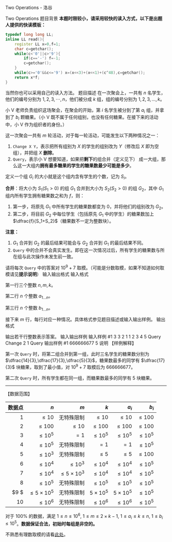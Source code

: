 



Two Operations - 洛谷














Two Operations
题目背景
**本题时限较小，请采用较快的读入方式，以下是出题人提供的快读模板：**

```cpp
typedef long long LL;
inline LL read(){
	register LL x=0,f=1;
	char c=getchar();
	while(c<'0'||c>'9'){
		if(c=='-') f=-1;
		c=getchar();
	}
	while(c>='0'&&c<='9') x=(x<<3)+(x<<1)+(c^48),c=getchar();
	return x*f;
}
```

当然你也可以采用自己的读入方法。
题目描述
在一次聚会上，一共有 $n$ 名学生，他们的编号分别为 $1,2,3,\cdots,n$，他们被分成 $k$ 组，组的编号分别为 $1,2,3,\ldots,k$。

小 V 老师负责组织这场聚会，在聚会的开始，第 $i$ 名学生被分到了第 $a_i$ 组，并拿到了 $b_i$ 颗糖果。（小 V 既不属于任何组别，也没有任何糖果。在接下来的活动中，小 V 作为组织者的身份。） 

这一次聚会一共有 $m$ 轮活动，对于每一轮活动，可能发生以下两种情况之一：

1.  `Change X Y`，表示把所有组别为 $X$ 的学生的组别改为 $Y$（修改后 $X$ 即为空组），并把组 $X$ **删除**。
2.  `Query`，表示小 V 想要知道，如果把**剩下**的组合并（定义见下） 成一大组，那么这一大组内**拥有最多糖果的学生的糖果数最少可能是多少**。

定义一个组 $G_i$ 的大小就是这个组内含有学生的个数，记为 $S_i$。

**合并**：将大小为 $S_1(S_1>0)$ 的组 $G_1$ 合并到大小为 $S_2(S_2>0)$ 的组 $G_2$，其中 $G_1$ 组内所有学生拥有糖果数之和为 $f$，则：

1. 第一步，将原先 $G_1$ 中所有学生的糖果数都变为 $0$，并将他们的组别改为 $G_2$。
2. 第二步，将目前 $G_2$ 中每位学生（包括原先 $G_1$ 中的学生）的糖果数加上 $\dfrac{f}{S_1+S_2}$（糖果数不一定为整数块）。

**注意：**

1. $G_1$ 合并到 $G_2$ 的最后结果可能会与 $G_2$ 合并到 $G_1$ 的最后结果不同。
2. `Query` 中的合并不会真实发生。即在这一次情况过后，所有学生的糖果数与所在组与此次操作未发生前一致。

请将每次 `Query` 中的答案对 $10^9+7$ 取模。（可能是分数取模，如果不知道如何取模请见**提示说明**）
输入输出格式
输入格式

第一行三个整数 $n,m,k$。

第二行 $n$ 个整数 $a_{1\ldots n}$。

第三行 $n$ 个整数 $b_{1\ldots n}$。

接下来 $m$ 行，每行对应一种情况。具体格式参见题目描述或输入输出样例。
输出格式

输出若干行整数表示答案。
输入输出样例
输入样例 #1
3 3 2
1 1 2
3 4 5
Query
Change 2 1
Query
输出样例 #1
666666677
5
说明
【样例解释】

第一次 `Query` 时，将第二组合并到第一组，此时三名学生的糖果数分别为 $\dfrac{14}{3},\dfrac{17}{3},\dfrac{5}{3}$，糖果数最多的同学有 $\dfrac{17}{3}$ 块糖果，取到了最小值，对 $10^9+7$ 取模后为 $666666677$。

第二次 `Query` 时，所有学生都在同一组，而糖果数最多的同学有 $5$ 块糖果。

---

【数据范围】

| 数据点 | $n$  | $m$  | $k$  | $a_i$ | $b_i$  |
| -----------: | -----------: | -----------: | -----------: | -----------: | -----------: |
| $1$ | $\le 10$ |无特殊限制 | $\le 10$ | $\le 10$ | $\le 100$ |
| $2$ | $\le 100$ | $\le 10$ | $\le 100$ | $\le 100$ | $\le 100$ |
| $3$ | $\le 10^5$ | $=1$ | $\le 10^5$ | $\le 10^5$ | $\le 10^5$ |
| $4$ | $\le 10^5$ | 无特殊限制 | $=1$ | $=1$ | $\le10^5$ |
| $5$ | $\le 10^3$ |无特殊限制 | $\le 5$ | $\le 5$ | $\le 100$ |
| $6$ | $\le 10^4$ | $\le 10^3$ | $\le 10^4$ | $\le 10^4$ | $\le 10^5$ |
| $7$ | $\le 10^4$ | $\le 5\times10^3$ | $\le 10^4$ | $\le 10^4$ | $\le 10^5$ |
| $8$ | $\le 10^5$ | 无特殊限制 | $\le 10^5$ | $\le 10^5$ | $\le 10^5$ |
| $9 $| $\le 5\times10^5$ | 无特殊限制 | $5\times10^5$ | $5\times10^5$ | $\le 10^5$ |
| $10$ | $\le 10^6$ | 无特殊限制 | $\le 10^6$ | $\le 10^6$ | $\le 10^5$ |

对于 $100\%$ 的数据，满足 $1 \leq n \leq 10^6,\ 1\leq m \leq 2\times k-1,\ 1 \leq a_i\leq k \leq n,\ 1 \leq b_i \leq 10^5$。**数据保证合法，初始时每组是非空的。**


不熟悉有理数取模的请看[此处](/problem/solution/P2613)。







